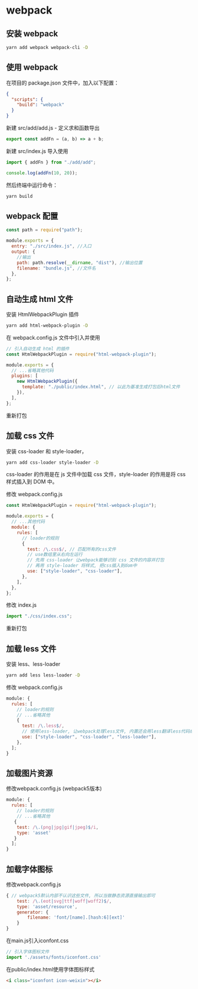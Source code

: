 # webpack

## 安装 webpack

```bash
yarn add webpack webpack-cli -D
```

## 使用 webpack

在项目的 package.json 文件中，加入以下配置：

```json
{
  "scripts": {
    "build": "webpack"
  }
}
```

新建 src/add/add.js - 定义求和函数导出

```javascript
export const addFn = (a, b) => a + b;
```

新建 src/index.js 导入使用

```javascript
import { addFn } from "./add/add";

console.log(addFn(10, 20));
```

然后终端中运行命令：

```bash
yarn build
```

## webpack 配置

```javascript
const path = require("path");

module.exports = {
  entry: "./src/index.js", //入口
  output: {
    //输出
    path: path.resolve(__dirname, "dist"), //输出位置
    filename: "bundle.js", //文件名
  },
};
```

## 自动生成 html 文件

安装 HtmlWebpackPlugin 插件

```bash
yarn add html-webpack-plugin -D
```

在 webpack.config.js 文件中引入并使用

```javascript
// 引入自动生成 html 的插件
const HtmlWebpackPlugin = require("html-webpack-plugin");

module.exports = {
  // ...省略其他代码
  plugins: [
    new HtmlWebpackPlugin({
      template: "./public/index.html", // 以此为基准生成打包后html文件
    }),
  ],
};
```

重新打包

## 加载 css 文件

安装 css-loader 和 style-loader，

```bash
yarn add css-loader style-loader -D
```

css-loader 的作用是在 js 文件中加载 css 文件，style-loader 的作用是将 css 样式插入到 DOM 中。

修改 webpack.config.js

```javascript
const HtmlWebpackPlugin = require("html-webpack-plugin");

module.exports = {
  // ...其他代码
  module: {
    rules: [
      // loader的规则
      {
        test: /\.css$/, // 匹配所有的css文件
        // use数组里从右向左运行
        // 先用 css-loader 让webpack能够识别 css 文件的内容并打包
        // 再用 style-loader 将样式, 把css插入到dom中
        use: ["style-loader", "css-loader"],
      },
    ],
  },
};
```

修改 index.js

```javascript
import "./css/index.css";
```

重新打包

## 加载 less 文件

安装 less、less-loader

```bash
yarn add less less-loader -D
```

修改 webpack.config.js

```javascript
module: {
  rules: [
    // loader的规则
    // ...省略其他
    {
      test: /\.less$/,
      // 使用less-loader, 让webpack处理less文件, 内置还会用less翻译less代码成css内容
      use: ["style-loader", "css-loader", "less-loader"],
    },
  ];
}
```

## 加载图片资源

修改webpack.config.js (webpack5版本)

```javascript
module: {
  rules: [
    // loader的规则
    // ...省略其他
   {
    test: /\.(png|jpg|gif|jpeg)$/i,
    type: 'asset'
   }
  ];
}
```

## 加载字体图标

修改webpack.config.js

```javascript
{ // webpack5默认内部不认识这些文件, 所以当做静态资源直接输出即可
    test: /\.(eot|svg|ttf|woff|woff2)$/,
    type: 'asset/resource',
    generator: {
    	filename: 'font/[name].[hash:6][ext]'
    }
}
```

在main.js引入iconfont.css

```javascript
// 引入字体图标文件
import './assets/fonts/iconfont.css'
```

在public/index.html使用字体图标样式

```html
<i class="iconfont icon-weixin"></i>
```
